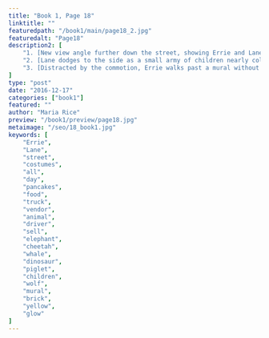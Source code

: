 ```yaml
---
title: "Book 1, Page 18"
linktitle: ""
featuredpath: "/book1/main/page18_2.jpg"
featuredalt: "Page18"
description2: [
    "1. [New view angle further down the street, showing Errie and Lane approaching an All Day Pancakes food truck. Some costume-clad people talk to the driver of the food truck and a vendor sells animal-themed hats and masks across the street.]\n",
    "2. [Lane dodges to the side as a small army of children nearly collide with them. The leader, a girl in a cheetah jacket ('Get BACK here!'), in hot pursuit of an elephant-clad child ('HEHEHEE!'), and another girl in a killer whale coat bring up the rear, clasping the hand of a small green dinosaur boy wearing rain boots ('Come on!'), who with his other hand pulls an even smaller piglet girl ('Wait for me!') along after him.]\n",
    "3. [Distracted by the commotion, Errie walks past a mural without noticing it. The head of a black wolf surrounded by glowing yellow swirls of paint comes into view as she passes it.]",
]
type: "post"
date: "2016-12-17"
categories: ["book1"]
featured: ""
author: "Maria Rice"
preview: "/book1/preview/page18.jpg"
metaimage: "/seo/18_book1.jpg"
keywords: [
    "Errie", 
    "Lane",
    "street",
    "costumes",
    "all",
    "day",
    "pancakes",
    "food",
    "truck",
    "vendor",
    "animal",
    "driver",
    "sell",
    "elephant",
    "cheetah",
    "whale",
    "dinosaur",
    "piglet",
    "children",
    "wolf",
    "mural",
    "brick",
    "yellow",
    "glow"
]
---
```

